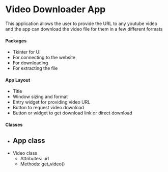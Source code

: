 # Video Downloader App

This application allows the user to provide the URL to any youtube video
and the app can download the video file for them in a few different formats

#### Packages 
 - Tkinter for UI
 - For connecting to the website
 - For downloading
 - For extracting the file

#### App Layout
 - Title
 - Window sizing and format
 - Entry widget for providing video URL
 - Button to request video download
 - Button or widget to get download link or direct download


#### Classes
- App class
    - 
- Video class
    - Attributes: url
    - Methods: get_video()